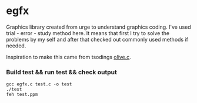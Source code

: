 # egfx
Graphics library created from urge to understand graphics coding. I've used trial - error - study method here. It means that first I try to solve the problems by my self and after that checked out commonly used methods if needed.

Inspiration to make this came from tsodings [olive.c](https://github.com/tsoding/olive.c).

### Build test && run test && check output
```
gcc egfx.c test.c -o test
./test
feh test.ppm
```
